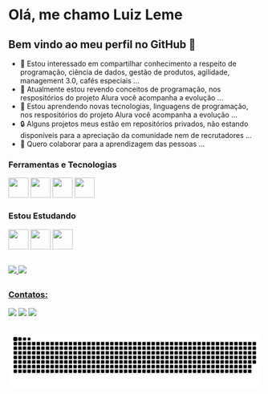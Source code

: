 # Olá, me chamo Luiz Leme

## Bem vindo ao meu perfil no GitHub 👋

- 👀 Estou interessado em compartilhar conhecimento a respeito de programação, ciência de dados, gestão de produtos, agilidade, management 3.0, cafés especiais ...
- 🌱 Atualmente estou revendo conceitos de programação, nos respositórios do projeto Alura você acompanha a evolução ...
- 🌱 Estou aprendendo novas tecnologias, linguagens de programação, nos respositórios do projeto Alura você acompanha a evolução ...
- 🔒 Alguns projetos meus estão em repositórios privados, não estando disponíveis para a apreciação da comunidade nem de recrutadores ...
- 💞️ Quero colaborar para a aprendizagem das pessoas ...

### Ferramentas e Tecnologias


<img src="https://cdn.jsdelivr.net/gh/devicons/devicon/icons/git/git-original.svg" width="40" height="40"/> <img src="https://cdn.jsdelivr.net/gh/devicons/devicon/icons/java/java-original.svg" width="40" height="40"/> <img src="https://cdn.jsdelivr.net/gh/devicons/devicon/icons/spring/spring-original.svg" width="40" height="40"/> <img src="https://cdn.jsdelivr.net/gh/devicons/devicon/icons/apachekafka/apachekafka-original.svg" width="40" height="40"/>


### Estou Estudando

<img src="https://cdn.jsdelivr.net/gh/devicons/devicon/icons/redis/redis-original.svg" width="40" height="40"/> <img src="https://cdn.jsdelivr.net/gh/devicons/devicon/icons/docker/docker-original.svg" width="40" height="40"/> <img src="https://cdn.jsdelivr.net/gh/devicons/devicon/icons/amazonwebservices/amazonwebservices-original.svg" width="40" height="40"/>

##

<div>
<a href="https://github.com/oluizleme">
<img height="170em" src="https://github-readme-stats.vercel.app/api/top-langs/?username=oluizleme&layout=compact&langs_count=7&theme=dracula"/>
<img height="170em" src="https://github-readme-stats.vercel.app/api?username=oluizleme&show_icons=true&theme=dracula&include_all_commits=true&count_private=true"/>
</div>

##

### Contatos:

<div>
<a href="https://instagram.com/souluizleme" target="_blank"><img src="https://img.shields.io/badge/-Instagram-%23E4405F?style=for-the-badge&logo=instagram&logoColor=white" target="_blank"></a>
<a href = "mailto:o.luizleme@gmail.com"><img src="https://img.shields.io/badge/Gmail-D14836?style=for-the-badge&logo=gmail&logoColor=white" target="_blank"></a>
<a href="https://www.linkedin.com/in/luizleme" target="_blank"><img src="https://img.shields.io/badge/-LinkedIn-%230077B5?style=for-the-badge&logo=linkedin&logoColor=white" target="_blank"></a>   
</div>

##
  ![Snake animation](https://github.com/oluizleme/oluizleme/blob/output/github-contribution-grid-snake.svg)




